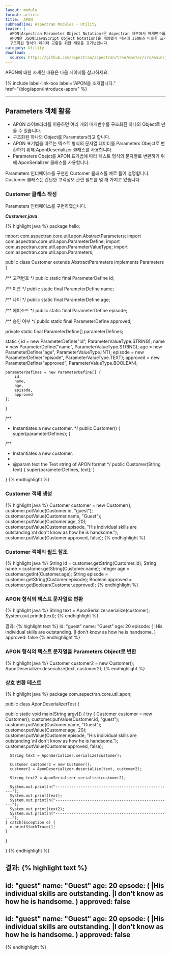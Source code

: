 ```yaml
---
layout: module
format: article
title:  APON
subheadline: Aspectran Modules - Utility
teaser: |
  APON(Aspectran Parameter Object Notation)은 Aspectran 내부에서 매개변수를 손쉽게 Object로 변환하기 위한 용도로 개발되었습니다.
  APON은 JSON(JavaScript Object Notation)을 개량했기 때문에 JSON과 비슷한 표기 형식을 가지고 있고, 사람이 읽고 쓰기에 용이하며,
  구조화된 형식의 데이터 교환을 위한 새로운 표기법입니다.
category: Utility
download:
  source: https://github.com/aspectran/aspectran/tree/master/src/main/java/com/aspectran/core/util/apon
---
```


APON에 대한 자세한 내용은 다음 페이지를 참고하세요.

{% include label-link-box label="APON을 소개합니다." href="/blog/apon/introduce-apon/" %}

- - -

## Parameters 객체 활용

- APON 라이브러리를 이용하면 여러 개의 매개변수를 구조화된 하나의 Object로 만들 수 있습니다.
- 구조화된 하나의 Object를 Parameters라고 합니다.
- APON 표기법을 따르는 텍스트 형식의 문자열 데이터를 Parameters Obejct로 변환하기 위해 AponDeserializer 클래스를 사용합니다.
- Parameters Obejct를 APON 표기법에 따라 텍스트 형식의 문자열로 변환하기 위해 AponSerializer 클래스를 사용합니다.

Parameters 인터페이스를 구현한 Curtomer 클래스를 예로 들어 설명합니다.
Customer 클래스는 간단한 고객정보 관련 필드를 몇 개 가지고 있습니다.


### Customer 클래스 작성

Parameters 인터페이스를 구현하였습니다.

***Customer.java***

{% highlight java %}
package hello;

import com.aspectran.core.util.apon.AbstractParameters;
import com.aspectran.core.util.apon.ParameterDefine;
import com.aspectran.core.util.apon.ParameterValueType;
import com.aspectran.core.util.apon.Parameters;

public class Customer extends AbstractParameters implements Parameters {

  /** 고객번호 */
  public static final ParameterDefine id;

  /** 이름 */
  public static final ParameterDefine name;

  /** 나이 */
  public static final ParameterDefine age;

  /** 에피소드 */
  public static final ParameterDefine episode;

  /** 승인 여부 */
  public static final ParameterDefine approved;

  private static final ParameterDefine[] parameterDefines;

  static {
    id = new ParameterDefine("id", ParameterValueType.STRING);
    name = new ParameterDefine("name", ParameterValueType.STRING);
    age = new ParameterDefine("age", ParameterValueType.INT);
    episode = new ParameterDefine("episode", ParameterValueType.TEXT);
    approved = new ParameterDefine("approved", ParameterValueType.BOOLEAN);

    parameterDefines = new ParameterDefine[] {
        id,
        name,
        age,
        episode,
        approved
    };
  }

  /**
   * Instantiates a new customer.
   */
  public Customer() {
    super(parameterDefines);
  }

  /**
   * Instantiates a new customer.
   *
   * @param text the Text string of APON format
   */
  public Customer(String text) {
    super(parameterDefines, text);
  }

}
{% endhighlight %}


### Customer 객체 생성

{% highlight java %}
Customer customer = new Customer();
customer.putValue(Customer.id, "guest");
customer.putValue(Customer.name, "Guest");
customer.putValue(Customer.age, 20);
customer.putValue(Customer.episode, "His individual skills are outstanding.\nI don't know as how he is handsome.");
customer.putValue(Customer.approved, false);
{% endhighlight %}


### Customer 객체의 필드 참조

{% highlight java %}
String id = customer.getString(Customer.id);
String name = customer.getString(Customer.name);
Integer age = customer.getInt(Customer.age);
String episode = customer.getString(Customer.episode);
Boolean approved = customer.getBoolean(Customer.approved);
{% endhighlight %}


### APON 형식의 텍스트 문자열로 변환

{% highlight java %}
String text = AponSerializer.serialize(customer);
System.out.println(text);
{% endhighlight %}

결과:
{% highlight text %}
id: "guest"
name: "Guest"
age: 20
episode: (
  |His individual skills are outstanding.
  |I don't know as how he is handsome.
)
approved: false
{% endhighlight %}


### APON 형식의 텍스트 문자열을 Parameters Object로 변환

{% highlight java %}
Customer customer2 = new Customer();
AponDeserializer.deserialize(text, customer2);
{% endhighlight %}


### 상호 변환 테스트

{% highlight java %}
package com.aspectran.core.util.apon;

public class AponDeserializerTest {

  public static void main(String argv[]) {
    try {
      Customer customer = new Customer();
      customer.putValue(Customer.id, "guest");
      customer.putValue(Customer.name, "Guest");
      customer.putValue(Customer.age, 20);
      customer.putValue(Customer.episode, "His individual skills are outstanding.\nI don't know as how he is handsome.");
      customer.putValue(Customer.approved, false);

      String text = AponSerializer.serialize(customer);

      Customer customer2 = new Customer();
      customer2 = AponDeserializer.deserialize(text, customer2);

      String text2 = AponSerializer.serialize(customer2);

      System.out.println("---------------------------------------------------");
      System.out.print(text);
      System.out.println("---------------------------------------------------");
      System.out.print(text2);
      System.out.println("---------------------------------------------------");
    } catch(Exception e) {
      e.printStackTrace();
    }
  }

}
{% endhighlight %}

결과:
{% highlight text %}
---------------------------------------------------
id: "guest"
name: "Guest"
age: 20
epsode: (
  |His individual skills are outstanding.
  |I don't know as how he is handsome.
)
approved: false
---------------------------------------------------
id: "guest"
name: "Guest"
age: 20
epsode: (
  |His individual skills are outstanding.
  |I don't know as how he is handsome.
)
approved: false
---------------------------------------------------
{% endhighlight %}
